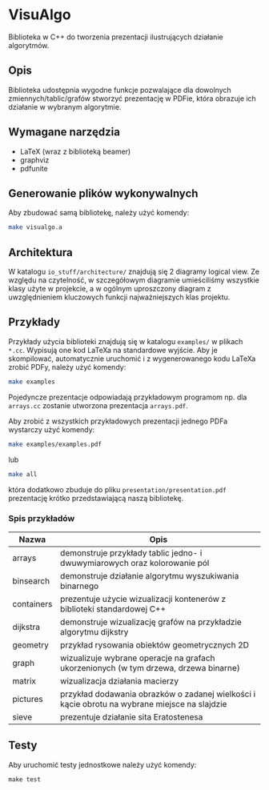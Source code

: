# VisuAlgo
Biblioteka w C++ do tworzenia prezentacji ilustrujących działanie algorytmów.

## Opis
Biblioteka udostępnia wygodne funkcje pozwalające dla dowolnych zmiennych/tablic/grafów stworzyć prezentację w PDFie, która obrazuje ich działanie w wybranym algorytmie.

## Wymagane narzędzia
- LaTeX (wraz z biblioteką beamer)
- graphviz
- pdfunite

## Generowanie plików wykonywalnych
Aby zbudować samą bibliotekę, należy użyć komendy:
```sh
make visualgo.a
```

## Architektura
W katalogu `io_stuff/architecture/` znajdują się 2 diagramy logical view. Ze względu na czytelność, w szczegółowym diagramie umieściliśmy wszystkie klasy użyte w projekcie, a w ogólnym uproszczony diagram z uwzględnieniem kluczowych funkcji najważniejszych klas projektu.

## Przykłady
Przykłady użycia biblioteki znajdują się w katalogu `examples/` w plikach `*.cc`. Wypisują one kod LaTeXa na standardowe wyjście. Aby je skompilować, automatycznie uruchomić i z wygenerowanego kodu LaTeXa zrobić PDFy, należy użyć komendy:
```sh
make examples
```
Pojedyncze prezentacje odpowiadają przykładowym programom np. dla `arrays.cc` zostanie utworzona prezentacja `arrays.pdf`.

Aby zrobić z wszystkich przykładowych prezentacji jednego PDFa wystarczy użyć komendy:
```sh
make examples/examples.pdf
```
lub
```sh
make all
```
która dodatkowo zbuduje do pliku `presentation/presentation.pdf` prezentację krótko przedstawiającą naszą bibliotekę.

### Spis przykładów

| Nazwa | Opis |
|------|------|
| arrays | demonstruje przykłady tablic jedno- i dwuwymiarowych oraz kolorowanie pól |
| binsearch | demonstruje działanie algorytmu wyszukiwania binarnego |
| containers | prezentuje użycie wizualizacji kontenerów z biblioteki standardowej C++ |
| dijkstra | demonstruje wizualizację grafów na przykładzie algorytmu dijkstry |
| geometry | przykład rysowania obiektów geometrycznych 2D |
| graph | wizualizuje wybrane operacje na grafach ukorzenionych (w tym drzewa, drzewa binarne) |
| matrix | wizualizacja działania macierzy |
| pictures | przykład dodawania obrazków o zadanej wielkości i kącie obrotu na wybrane miejsce na slajdzie | 
| sieve | prezentuje działanie sita Eratostenesa |

## Testy
Aby uruchomić testy jednostkowe należy użyć komendy:
```
make test
```

